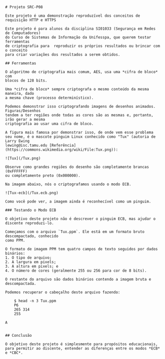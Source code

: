    # Projeto SRC-P08

    Este projeto é uma demonstração reproduzível dos conceitos de requisição HTTP e HTTPS

    Este projeto é para alunos da disciplina SI01033 (Segurança em Redes de Computadores) 
    do Curso de Sistemas de Informação da Unifesspa, que querem testar ferramentas 
    de criptografia para  reproduzir os próprios resultados ou brincar com o conceito 
    para criar variações dos resultados a serem obtidos.

    ## Ferramentas

    O algoritmo de criptografia mais comum, AES, usa uma *cifra de bloco* com
    blocos de 128 bits.

    Uma *cifra de bloco* sempre criptografa o mesmo conteúdo da mesma maneira, dado
    a mesma chave (processo determinístico).

    Podemos demonstrar isso criptografando imagens de desenhos animados. Figuras/Desenhos 
    tendem a ter regiões onde todas as cores são as mesmas e, portanto, irão gerar a mesma 
    criptografia ao usar uma cifra de bloco.

    A figura mais famosa por demonstrar isso, de onde vem esse problema
    seu nome, é o mascote pinguim Linux conhecido como "Tux" (autoria de Larry Ewing 
    lewing@isc.tamu.edu [Referência](https://commons.wikimedia.org/wiki/File:Tux.png)):

    ![Tux](/Tux.png)

    Observe como grandes regiões do desenho são completamente brancas (0xFFFFFF)
    ou completamente preto (0x000000).

    Na imagem abaixo, nós o criptografamos usando o modo ECB.

    ![Tux-ecb](/Tux.ecb.png)

    Como você pode ver, a imagem ainda é reconhecível como um pinguim.

    ### Testando o Modo ECB

    O objetivo deste projeto não é descrever o pinguim ECB, mas ajudar o discente reproduzi-lo.

    Começamos com o arquivo `Tux.ppm`. Ele está em um formato bruto descompactado, conhecido 
    como PPM.

    O formato de imagem PPM tem quatro campos de texto seguidos por dados binários:
    1. O tipo de arquivo; 
    2. A largura em pixels; 
    3. A altura em pixels; e 
    4. O número de cores (geralmente 255 ou 256 para cor de 8 bits).

    O restante do arquivo são dados binários contendo a imagem bruta e descompactada.

    Podemos recuperar o cabeçalho deste arquivo fazendo:

        $ head -n 3 Tux.ppm
        P6
        265 314
        255

    A


    ## Conclusão

    O objetivo deste projeto é simplesmente para propósitos educacionais, 
    para permitir ao discente, entender as diferenças entre os modos *ECB* e *CBC*.
